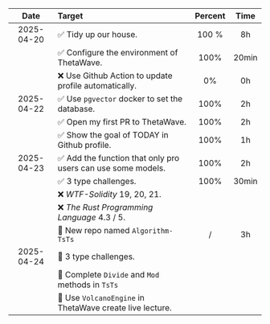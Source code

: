 |    Date    | Target                                                      | Percent | Time  |
| :--------: | :---------------------------------------------------------- | :-----: | :---: |
| 2025-04-20 | ✅ Tidy up our house.                                        |  100 %  |  8h   |
|            | ✅ Configure the environment of ThetaWave.                   |  100%   | 20min |
|            | ❌ Use Github Action to update profile automatically.        |   0%    |  0h   |
| 2025-04-22 | ✅ Use `pgvector` docker to set the database.                |  100%   |  2h   |
|            | ✅ Open my first PR to ThetaWave.                            |  100%   |  2h   |
|            | ✅ Show the goal of TODAY in Github profile.                 |  100%   |  1h   |
| 2025-04-23 | ✅ Add the function that only pro users can use some models. |  100%   |  2h   |
|            | ✅ 3 type challenges.                                        |  100%   | 30min |
|            | ❌ *WTF-Solidity* 19, 20, 21.                                |         |       |
|            | ❌ *The Rust Programming Language* 4.3 / 5.                  |         |       |
|            | 🥇 New repo named `Algorithm-TsTs`                           |    /    |  3h   |
| 2025-04-24 | 🔲 3 type challenges.                                        |         |       |
|            | 🔲 Complete `Divide` and `Mod` methods in `TsTs`             |         |       |
|            | 🔲 Use `VolcanoEngine` in ThetaWave create live lecture.     |         |       |